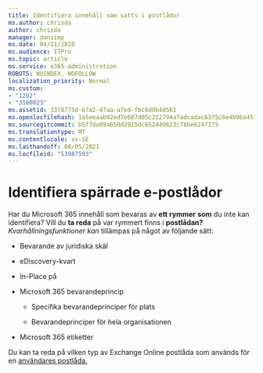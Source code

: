 ```yaml
---
title: Identifiera innehåll som sätts i postlådor
ms.author: chrisda
author: chrisda
manager: dansimp
ms.date: 04/21/2020
ms.audience: ITPro
ms.topic: article
ms.service: o365-administration
ROBOTS: NOINDEX, NOFOLLOW
localization_priority: Normal
ms.custom:
- "1202"
- "3100023"
ms.assetid: 3378775d-67a2-47aa-a7ed-fbc6d0b4d561
ms.openlocfilehash: 1a5eeaab92ed7e687d05c212794a7adcadac6375c6e4b9ba4578835d9a9b9ef5
ms.sourcegitcommit: b5f7da89a650d2915dc652449623c78be6247175
ms.translationtype: MT
ms.contentlocale: sv-SE
ms.lasthandoff: 08/05/2021
ms.locfileid: "53987593"
---
```

# <a name="identify-holds-placed-on-mailboxes"></a>Identifiera spärrade e-postlådor

Har du Microsoft 365 innehåll som bevaras av **ett rymmer** **som** du inte kan identifiera? Vill du **ta reda** på var rymmert finns i **postlådan?** *Kvarhållningsfunktioner kan* tillämpas på något av följande sätt:
  
- Bevarande av juridiska skäl

- eDiscovery-kvart

- In-Place på

- Microsoft 365 bevarandeprincip 

  - Specifika bevarandeprinciper för plats

  - Bevarandeprinciper för hela organisationen

- Microsoft 365 etiketter

Du kan ta reda på vilken typ av Exchange Online postlåda som används för en [användares postlåda.](https://docs.microsoft.com/microsoft-365/compliance/identify-a-hold-on-an-exchange-online-mailbox)
